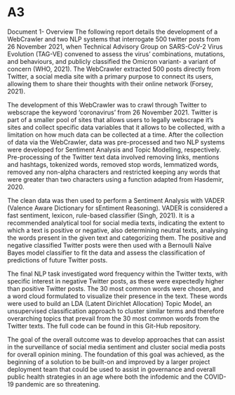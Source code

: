 # A3
Document 1- Overview 
The following report details the development of a WebCrawler and two NLP systems that interrogate 500 twitter posts from 26 November 2021, 
when Technical Advisory Group on SARS-CoV-2 Virus Evolution (TAG-VE) convened to assess the virus’ combinations, mutations, and behaviours, 
and publicly classified the Omicron variant- a variant of concern (WHO, 2021). The WebCrawler extracted 500 posts directly from Twitter, a 
social media site with a primary purpose to connect its users, allowing them to share their thoughts with their online network (Forsey, 2021). 

The development of this WebCrawler was to crawl through Twitter to webscrape the keyword ‘coronavirus’ from 26 November 2021. Twitter is part of 
a smaller pool of sites that allows users to legally webscrape it’s sites and collect specific data variables that it allows to be collected, 
with a limitation on how much data can be collected at a time. 
After the collection of data via the WebCrawler, data was pre-processed and two NLP systems were developed for Sentiment Analysis and Topic 
Modelling, respectively. Pre-processing of the Twitter text data involved removing links, mentions and hashtags, tokenized words, removed stop words, 
lemmatized words, removed any non-alpha characters and restricted keeping any words that were greater than two characters using a function adapted 
from Hasdemir, 2020.

The clean data was then used to perform a Sentiment Analysis with VADER (Valence Aware Dictionary for sEntiment Reasoning). VADER is considered a 
fast sentiment, lexicon, rule-based classifier (Singh, 2021). It is a recommended analytical tool for social media texts, indicating the extent to 
which a text is positive or negative, also determining neutral texts, analysing the words present in the given text and categorizing them. The positive 
and negative classified Twitter posts were then used with a Bernoulli Naïve Bayes model classifier to fit the data and assess the classification of 
predictions of future Twitter posts. 

The final NLP task investigated word frequency within the Twitter texts, with specific interest in negative Twitter posts, as these were expectedly 
higher than positive Twitter posts. The 30 most common words were chosen, and a word cloud formulated to visualize their presence in the text. 
These words were used to build an LDA (Latent Dirichlet Allocation) Topic Model, an unsupervised classification approach to cluster similar terms 
and therefore overarching topics that prevail from the 30 most common words from the Twitter texts. 
The full code can be found in this Git-Hub repository.

The goal of the overall outcome was to develop approaches that can assist in the surveillance of social media sentiment and cluster social media 
posts for overall opinion mining. The foundation of this goal was achieved, as the beginning of a solution to be built-on and improved by a larger 
project deployment team that could be used to assist in governance and overall public health strategies in an age where both the infodemic and the 
COVID-19 pandemic are so threatening. 


